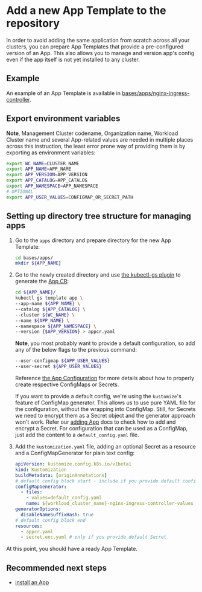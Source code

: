 # Add a new App Template to the repository

In order to avoid adding the same application from scratch across all your clusters, you can prepare App Templates that provide
a pre-configured version of an App. This also allows you to manage and version app's config even if the app itself is not
yet installed to any cluster.

## Example

An example of an App Template is available in [bases/apps/nginx-ingress-controller](../bases/apps/nginx-ingress-controller).

## Export environment variables

**Note**, Management Cluster codename, Organization name, Workload Cluster name and several App-related values are needed
in multiple places across this instruction, the least error prone way of providing them is by exporting as environment variables:

```sh
export WC_NAME=CLUSTER_NAME
export APP_NAME=APP_NAME
export APP_VERSION=APP_VERSION
export APP_CATALOG=APP_CATALOG
export APP_NAMESPACE=APP_NAMESPACE
# OPTIONAL
export APP_USER_VALUES=CONFIGMAP_OR_SECRET_PATH
```

## Setting up directory tree structure for managing apps

1. Go to the `apps` directory and prepare directory for the new App Template:

    ```sh
    cd bases/apps/
    mkdir ${APP_NAME}
    ```

1. Go to the newly created directory and use [the kubectl-gs plugin](https://github.com/giantswarm/kubectl-gs) to
generate the [App CR](https://docs.giantswarm.io/ui-api/kubectl-gs/template-app/):

    ```sh
    cd ${APP_NAME}/
    kubectl gs template app \
    --app-name ${APP_NAME} \
    --catalog ${APP_CATALOG} \
    --cluster ${WC_NAME} \
    --name ${APP_NAME} \
    --namespace ${APP_NAMESPACE} \
    --version {$APP_VERSION} > appcr.yaml
    ```

    **Note**, you most probably want to provide a default configuration, so add any of the below flags to the previous command:

    ```sh
    --user-configmap ${APP_USER_VALUES}
    --user-secret ${APP_USER_VALUES}
    ```

    Reference [the App Configuration](https://docs.giantswarm.io/app-platform/app-configuration/) for more details about
    how to properly create respective ConfigMaps or Secrets.

    If you want to provide a default config, we're using the `kustomize`'s feature of ConfigMap generator.
    This allows us to use pure YAML file for the configuration, without the wrapping into ConfigMap. Still, for Secrets
    we need to encrypt them as a Secret object and the generator approach won't work. Refer our [adding App](./add_appcr.md)
    docs to check how to add and encrypt a Secret. For configuration that can be used as a ConfigMap, just add the content
    to a `default_config.yaml` file.

1. Add the `kustomization.yaml` file, adding an optional Secret as a resource and a ConfigMapGenerator for plain text config:

    ```yaml
    apiVersion: kustomize.config.k8s.io/v1beta1
    kind: Kustomization
    buildMetadata: [originAnnotations]
    # default config block start - include if you provide default config
    configMapGenerator:
      - files:
        - values=default_config.yaml
        name: ${workload_cluster_name}-nginx-ingress-controller-values
    generatorOptions:
      disableNameSuffixHash: true
    # default config block end
    resources:
      - appcr.yaml
      - secret.enc.yaml # only if you provide default Secret
    ```

At this point, you should have a ready App Template.

## Recommended next steps

- [install an App](add_appcr.md)
